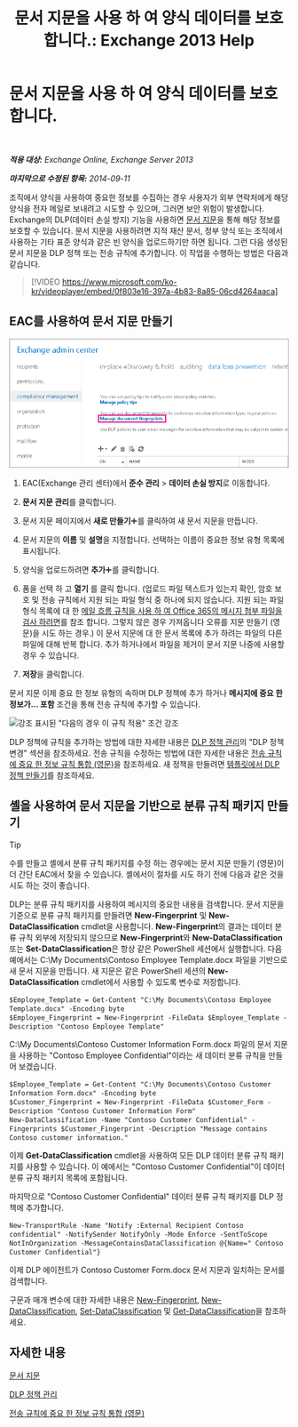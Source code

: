 ﻿---
title: '문서 지문을 사용 하 여 양식 데이터를 보호 합니다.: Exchange 2013 Help'
TOCTitle: 문서 지문을 사용 하 여 양식 데이터를 보호 합니다.
ms:assetid: 110c839b-7693-42f6-aa5d-58ce64f4c357
ms:mtpsurl: https://technet.microsoft.com/ko-kr/library/Dn635175(v=EXCHG.150)
ms:contentKeyID: 61203316
ms.date: 05/22/2018
mtps_version: v=EXCHG.150
ms.translationtype: MT
---

# 문서 지문을 사용 하 여 양식 데이터를 보호 합니다.

 

_**적용 대상:** Exchange Online, Exchange Server 2013_

_**마지막으로 수정된 항목:** 2014-09-11_

조직에서 양식을 사용하여 중요한 정보를 수집하는 경우 사용자가 외부 연락처에게 해당 양식을 전자 메일로 보내려고 시도할 수 있으며, 그러면 보안 위험이 발생합니다. Exchange의 DLP(데이터 손실 방지) 기능을 사용하면 [문서 지문](overview-of-document-fingerprinting-in-exchange.md)을 통해 해당 정보를 보호할 수 있습니다. 문서 지문을 사용하려면 지적 재산 문서, 정부 양식 또는 조직에서 사용하는 기타 표준 양식과 같은 빈 양식을 업로드하기만 하면 됩니다. 그런 다음 생성된 문서 지문을 DLP 정책 또는 전송 규칙에 추가합니다. 이 작업을 수행하는 방법은 다음과 같습니다.

> [!VIDEO https://www.microsoft.com/ko-kr/videoplayer/embed/0f803e16-397a-4b83-8a85-06cd4264aaca]

## EAC를 사용하여 문서 지문 만들기

![강조 표시된 EAC의 문서 핑거프린팅 경로](images/Dn635175.e8562ea7-40ba-4feb-adde-2e81f029fcda(EXCHG.150).png "강조 표시된 EAC의 문서 핑거프린팅 경로")

1.  EAC(Exchange 관리 센터)에서 **준수 관리** \> **데이터 손실 방지**로 이동합니다.

2.  **문서 지문 관리**를 클릭합니다.

3.  문서 지문 페이지에서 **새로 만들기**![아이콘 추가](images/JJ218640.c1e75329-d6d7-4073-a27d-498590bbb558(EXCHG.150).gif "아이콘 추가")를 클릭하여 새 문서 지문을 만듭니다.

4.  문서 지문의 **이름** 및 **설명**을 지정합니다. 선택하는 이름이 중요한 정보 유형 목록에 표시됩니다.

5.  양식을 업로드하려면 **추가**![아이콘 추가](images/JJ218640.c1e75329-d6d7-4073-a27d-498590bbb558(EXCHG.150).gif "아이콘 추가")를 클릭합니다.

6.  폼을 선택 하 고 **열기** 를 클릭 합니다. (업로드 파일 텍스트가 있는지 확인, 암호 보호 및 전송 규칙에서 지원 되는 파일 형식 중 하나에 되지 않습니다. 지원 되는 파일 형식 목록에 대 한 [메일 흐름 규칙을 사용 하 여 Office 365의 메시지 첨부 파일을 검사 하려면](https://technet.microsoft.com/ko-kr/library/jj919236\(v=exchg.150\))를 참조 합니다. 그렇지 않은 경우 가져옵니다 오류를 지문 만들기 (영문)을 시도 하는 경우.) 이 문서 지문에 대 한 문서 목록에 추가 하려는 파일의 다른 파일에 대해 반복 합니다. 추가 하거나에서 파일을 제거이 문서 지문 나중에 사용할 경우 수 있습니다.

7.  **저장**을 클릭합니다.

문서 지문 이제 중요 한 정보 유형의 속하며 DLP 정책에 추가 하거나 **메시지에 중요 한 정보가... 포함** 조건을 통해 전송 규칙에 추가할 수 있습니다.

![강조 표시된 "다음의 경우 이 규칙 적용" 조건 강조](images/Dn635175.9355a513-a790-48eb-a61b-575ba2ecdfa6(EXCHG.150).png "강조 표시된 \"다음의 경우 이 규칙 적용\" 조건 강조")

DLP 정책에 규칙을 추가하는 방법에 대한 자세한 내용은 [DLP 정책 관리](manage-dlp-policies-exchange-2013-help.md)의 "DLP 정책 변경" 섹션을 참조하세요. 전송 규칙을 수정하는 방법에 대한 자세한 내용은 [전송 규칙에 중요 한 정보 규칙 통합 (영문)](integrating-sensitive-information-rules-with-transport-rules-exchange-2013-help.md)을 참조하세요. 새 정책을 만들려면 [템플릿에서 DLP 정책 만들기](how-to-new-dlp-data-loss-prevention-policy-template.md)를 참조하세요.

## 셸을 사용하여 문서 지문을 기반으로 분류 규칙 패키지 만들기


> [!TIP]
> 수를 만들고 셸에서 분류 규칙 패키지를 수정 하는 경우에는 문서 지문 만들기 (영문)이 더 간단 EAC에서 찾을 수 있습니다. 셸에서이 절차를 시도 하기 전에 다음과 같은 것을 시도 하는 것이 좋습니다.



DLP는 분류 규칙 패키지를 사용하여 메시지의 중요한 내용을 검색합니다. 문서 지문을 기준으로 분류 규칙 패키지를 만들려면 **New-Fingerprint** 및 **New-DataClassification** cmdlet을 사용합니다. **New-Fingerprint**의 결과는 데이터 분류 규칙 외부에 저장되지 않으므로 **New-Fingerprint**와 **New-DataClassification** 또는 **Set-DataClassification**은 항상 같은 PowerShell 세션에서 실행합니다. 다음 예에서는 C:\\My Documents\\Contoso Employee Template.docx 파일을 기반으로 새 문서 지문을 만듭니다. 새 지문은 같은 PowerShell 세션의 **New-DataClassification** cmdlet에서 사용할 수 있도록 변수로 저장합니다.

    $Employee_Template = Get-Content "C:\My Documents\Contoso Employee Template.docx" -Encoding byte
    $Employee_Fingerprint = New-Fingerprint -FileData $Employee_Template -Description "Contoso Employee Template"

C:\\My Documents\\Contoso Customer Information Form.docx 파일의 문서 지문을 사용하는 "Contoso Employee Confidential"이라는 새 데이터 분류 규칙을 만들어 보겠습니다.

    $Employee_Template = Get-Content "C:\My Documents\Contoso Customer Information Form.docx" -Encoding byte
    $Customer_Fingerprint = New-Fingerprint -FileData $Customer_Form -Description "Contoso Customer Information Form"
    New-DataClassification -Name "Contoso Customer Confidential" -Fingerprints $Customer_Fingerprint -Description "Message contains Contoso customer information." 

이제 **Get-DataClassification** cmdlet을 사용하여 모든 DLP 데이터 분류 규칙 패키지를 사용할 수 있습니다. 이 예에서는 "Contoso Customer Confidential"이 데이터 분류 규칙 패키지 목록에 포함됩니다.

마지막으로 "Contoso Customer Confidential" 데이터 분류 규칙 패키지를 DLP 정책에 추가합니다.

    New-TransportRule -Name "Notify :External Recipient Contoso confidential" -NotifySender NotifyOnly -Mode Enforce -SentToScope NotInOrganization -MessageContainsDataClassification @{Name=" Contoso Customer Confidential"}

이제 DLP 에이전트가 Contoso Customer Form.docx 문서 지문과 일치하는 문서를 검색합니다.

구문과 매개 변수에 대한 자세한 내용은 [New-Fingerprint](https://technet.microsoft.com/ko-kr/library/dn584142\(v=exchg.150\)), [New-DataClassification](https://technet.microsoft.com/ko-kr/library/dn584139\(v=exchg.150\)), [Set-DataClassification](https://technet.microsoft.com/ko-kr/library/dn584141\(v=exchg.150\)) 및 [Get-DataClassification](https://technet.microsoft.com/ko-kr/library/jj215720\(v=exchg.150\))을 참조하세요.

## 자세한 내용

[문서 지문](overview-of-document-fingerprinting-in-exchange.md)

[DLP 정책 관리](manage-dlp-policies-exchange-2013-help.md)

[전송 규칙에 중요 한 정보 규칙 통합 (영문)](integrating-sensitive-information-rules-with-transport-rules-exchange-2013-help.md)

